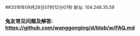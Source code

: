 ##2018年09月28日07时12分07秒 新址: 104.248.35.59
### 兔友常见问题及解答: https://github.com/wanggonging/d/blob/w/FAQ.md
